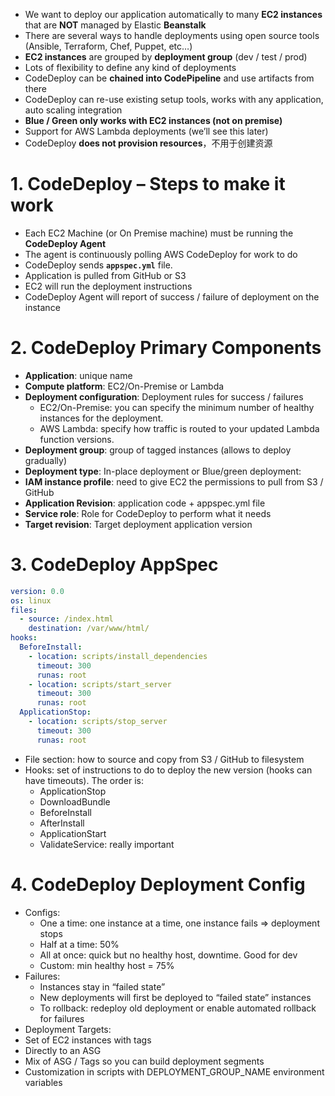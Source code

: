 - We want to deploy our application automatically to many **EC2 instances** that are **NOT** managed by Elastic **Beanstalk**
- There are several ways to handle deployments using open source tools (Ansible, Terraform, Chef, Puppet, etc…)
- **EC2 instances** are grouped by **deployment group** (dev / test / prod)
- Lots of flexibility to define any kind of deployments
- CodeDeploy can be **chained into CodePipeline** and use artifacts from there
- CodeDeploy can re-use existing setup tools, works with any application, auto scaling integration
- **Blue / Green only works with EC2 instances (not on premise)**
- Support for AWS Lambda deployments (we’ll see this later)
- CodeDeploy **does not provision resources**，不用于创建资源

# 1. CodeDeploy – Steps to make it work
- Each EC2 Machine (or On Premise machine) must be running the **CodeDeploy Agent**
- The agent is continuously polling AWS CodeDeploy for work to do
- CodeDeploy sends **`appspec.yml`** file.
- Application is pulled from GitHub or S3
- EC2 will run the deployment instructions
- CodeDeploy Agent will report of success / failure of deployment on the instance

# 2. CodeDeploy Primary Components
- **Application**: unique name
- **Compute platform**: EC2/On-Premise or Lambda
- **Deployment configuration**: Deployment rules for success / failures
  - EC2/On-Premise: you can specify the minimum number of healthy instances for the deployment.
  - AWS Lambda: specify how traffic is routed to your updated Lambda function versions.
- **Deployment group**: group of tagged instances (allows to deploy gradually)
- **Deployment type**: In-place deployment or Blue/green deployment:
- **IAM instance profile**: need to give EC2 the permissions to pull from S3 / GitHub
- **Application Revision**: application code + appspec.yml file
- **Service role**: Role for CodeDeploy to perform what it needs
- **Target revision**: Target deployment application version

# 3. CodeDeploy AppSpec
```yaml
version: 0.0
os: linux
files:
  - source: /index.html
    destination: /var/www/html/
hooks:
  BeforeInstall:
    - location: scripts/install_dependencies
      timeout: 300
      runas: root
    - location: scripts/start_server
      timeout: 300
      runas: root
  ApplicationStop:
    - location: scripts/stop_server
      timeout: 300
      runas: root
```

- File section: how to source and copy from S3 / GitHub to filesystem
- Hooks: set of instructions to do to deploy the new version (hooks can have timeouts). The order is:
  - ApplicationStop
  - DownloadBundle
  - BeforeInstall
  - AfterInstall
  - ApplicationStart
  - ValidateService: really important


# 4. CodeDeploy Deployment Config
- Configs:
  - One a time: one instance at a time, one instance fails => deployment stops
  - Half at a time: 50%
  - All at once: quick but no healthy host, downtime. Good for dev
  - Custom: min healthy host = 75%
- Failures:
  - Instances stay in “failed state”
  - New deployments will first be deployed to “failed state” instances
  - To rollback: redeploy old deployment or enable automated rollback for failures
- Deployment Targets:
- Set of EC2 instances with tags
- Directly to an ASG
- Mix of ASG / Tags so you can build deployment segments
- Customization in scripts with DEPLOYMENT_GROUP_NAME environment variables

















































